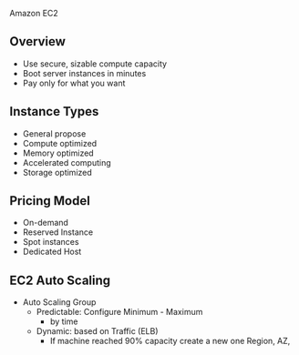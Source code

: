 Amazon EC2

## Overview

- Use secure, sizable compute capacity
- Boot server instances in minutes
- Pay only for what you want

## Instance Types

- General propose
- Compute optimized
- Memory optimized
- Accelerated computing
- Storage optimized

## Pricing Model

- On-demand
- Reserved Instance
- Spot instances
- Dedicated Host

## EC2 Auto Scaling

- Auto Scaling Group
    - Predictable: Configure Minimum - Maximum
        - by time
    - Dynamic: based on Traffic (ELB)
        - If machine reached 90% capacity create a new one
Region, AZ, 